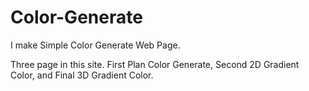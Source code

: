 # Color-Generate
I make Simple Color Generate Web Page. 

Three page in this site. 
First Plan Color Generate, 
Second 2D Gradient Color, and 
Final 3D Gradient Color.
